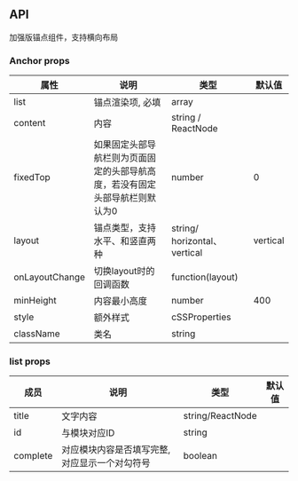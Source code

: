 ## API
加强版锚点组件，支持横向布局

### Anchor props

| 属性           | 说明                                                                        | 类型                          | 默认值   |
| -------------- | --------------------------------------------------------------------------- | ----------------------------- | -------- |
| list           | 锚点渲染项, 必填                                                            | array                         |          |
| content        | 内容                                                                        | string / ReactNode            |          |
| fixedTop       | 如果固定头部导航栏则为页面固定的头部导航高度，若没有固定头部导航栏则默认为0 | number                        | 0        |
| layout         | 锚点类型，支持水平、和竖直两种                                              | string/ horizontal、 vertical | vertical |
| onLayoutChange | 切换layout时的回调函数                                                      | function(layout)              |          |
| minHeight      | 内容最小高度                                                                | number                        | 400      |
| style          | 额外样式                                                                    | cSSProperties                 |          |
| className      | 类名                                                                        | string                        |          |

    
### list props 

| 成员     | 说明                                          | 类型             | 默认值 |
| -------- | --------------------------------------------- | ---------------- | ------ |
| title    | 文字内容                                      | string/ReactNode |        |
| id       | 与模块对应ID                                  | string           |        |
| complete | 对应模块内容是否填写完整,对应显示一个对勾符号 | boolean          |        |

